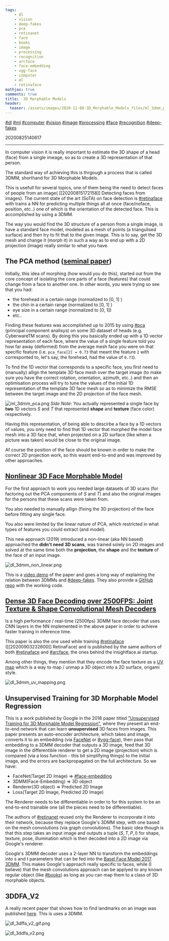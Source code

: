 ```yaml
---
tags:
    - dl
    - vision
    - deep-fakes
    - pca
    - retinanet
    - face
    - books
    - image
    - processing
    - recognition
    - arcface
    - face-embedding
    - vgg-face
    - computer
    - ml
    - retinaface
mathjax: true
comments: true
title:  3D Morphable Models
header:
  teaser: /assets/images/2020-11-08-3D_Morphable_Models_files/ml_3dmm_pca.png
---
```


[#dl](/tags/#dl) [#ml](/tags/#ml) [#computer](/tags/#computer) [#vision](/tags/#vision) [#image](/tags/#image) [#processing](/tags/#processing) [#face](/tags/#face) [#recognition](/tags/#recognition) [#deep-fakes](/tags/#deep-fakes)

20200825140617

---


In computer vision it is really important to estimate the 3D shape of a head (face) from a single imeage, so as to create a 3D representation of that person. 

The standard way of achieving this is thrgough a process that is called 3DMM, shorthand for 3D Morphable Models.

This is usefull for several topics, one of them being the need to detect faces of people from an image( [[20200815172158]] Detecting faces from images). The current state of the art (SoTA) on face detection is [#retinaface](/tags/#retinaface) with trains a NN for predicting multiple things all at once (face/noface, position, etc..) one of which is the orientation of the detected face. This is accomplished by using a 3DMM. 


The way you would find the 3D structure of a person from a single image, is have a standard face model, modeled as a mesh of points (a triangulised surface) and then try to fit that to the given image. This is to say, get the 3D mesh and change it (morph it) in such a way as to end up with a 2D projection (image) really similar to what you have.

## The PCA method ([seminal paper](https://gravis.dmi.unibas.ch/publications/Sigg99/morphmod2.pdf))

Initially, this idea of morphing (how would you do this), started out from the core concept of isolating the core parts of a face (features) that could change from a face to another one. In other words, you were trying so see that you had:
* the forehead in a certain range (normalized to [0, 1] )
* the chin in a certain range (normalized to [0, 1] )
* eye size in a certain range (normalized to [0, 1])
* etc..

Finding these features was accomplished up to 2015 by using [#pca](/tags/#pca) (principal component analisys) on some 3D dataset of heads (e.g. CyberwareTM scans). By doing this you basically ended up with a 1D vector representation of each face, where the value of a single feature told you how far away (deformed) from the average mesh face you were on that specific feature (i.e. `pca_face[2] = 0.73` that meant the feature `2` with corresponted to, let's say, the forehead, had the value of `0.73`).

To find the 1D vector that corresponds to a specific face, you first need to (manually) allign the template 3D face mesh over the target image (to make sure you have the correct rotation, orientation, azimuth, etc..) and then an optimisation process will try to tune the values of the initial 1D representation of the template 3D face mesh so as to minimize the RMSE between the target image and the 2D projection of the face mesh. 

![ml_3dmm_pca.png](/assets/images/2020-11-08-3D_Morphable_Models_files/ml_3dmm_pca.png)
 *Side Note*: You actually represented a single face by **two** 1D vectors $S$ and $T$ that represented **shape** and **texture** (face color) respectively.

Having this representation, of being able to descirbe a face by a 1D vectors of values, you only need to find that 1D vector that morphed the model face mesh into a 3D face that, when projected on a 2D surface (like when a picture was taken) would be close to the original image.

Af course the position of the face should be known in order to make the correct 2D projection work, so this wasnt end-to-end and was improved by other approaches.

## [Nonlinear 3D Face Morphable Model](http://cvlab.cse.msu.edu/project-nonlinear-3dmm.html "Permalink to Nonlinear 3D Face Morphable Model")

For the first approach to work you needed large datasets of 3D scans (for factoring out the PCA components of $S$ and $T$) and also the original images for the persons that these scans were taken from.

You also needed to manually allign (fixing the 3D projection) of the face before fitting any single face. 

You also were limited by the linear nature of PCA, which restricted in what types of features you could extract (and model).

This new approach (2019) introduced a non-linear (aka NN based) approached the **didn't need 3D scans**, was trained solely on 2D images and solved at the same time both the **projection**, the **shape** and the **texture** of the face of an input image.

![dl_3dmm_non_linear.png](/assets/images/2020-11-08-3D_Morphable_Models_files/dl_3dmm_non_linear.png)

This is a [video demo](https://www.youtube.com/watch?v=ukEzVvsapG8) of the paper and goes a long way of explaining the relation between 3DMMs and [#deep-fakes](/tags/#deep-fakes). They also provide a [GitHub repo](https://github.com/tranluan/Nonlinear_Face_3DMM) with the working code.

## [Dense 3D Face Decoding over 2500FPS: Joint Texture & Shape Convolutional Mesh Decoders](https://ibug.doc.ic.ac.uk/media/uploads/documents/0332_(9).pdf)

Is a high performance / real-time (2500fps) 3DMM face decoder that uses CNN layers in the NN implemented in the above paper in order to achieve faster training in inference time. 

This paper is also the one used while training [#retinaface](/tags/#retinaface) ([[20200903232600]] RetinaFace) and is published by the same authors of both [#retinaface](/tags/#retinaface) and [#arcface](/tags/#arcface), the ones behind the insightface.ai startup.

Among other things, they mention that they encode the face texture as a [UV map](https://en.wikipedia.org/wiki/UV_mapping) which is a way to map / unmap a 3D object into a 2D surface, origami style.

![dl_3dmm_uv_mapping.png](/assets/images/2020-11-08-3D_Morphable_Models_files/dl_3dmm_uv_mapping.png)
## Unsupervised Training for 3D Morphable Model Regression

This is a work published by Google in the 2018 paper titled ["Unsupervised Training for 3D Morphable Model Regression"](https://openaccess.thecvf.com/content_cvpr_2018/papers/Genova_Unsupervised_Training_for_CVPR_2018_paper.pdf), where they present an end-to-end network that can learn **unsupervised** 3D faces from images. This paper presents an auto-encoder architecture, which takes and image, converts it to an embedding (via [FaceNet](https://arxiv.org/pdf/1503.03832.pdf) or [#vgg-face](/tags/#vgg-face)), then pass that embedding to a 3DMM decoder that outputs a 3D image, feed that 3D image in the differentible renderer to get a 2D image (projection) which is compared (via a loss function - this bit simplifying things) to the initial image, and the errors are backpropagated on the full architecture. So we have:
* FaceNet(Target 2D Image) => [#face-embedding](/tags/#face-embedding)
* 3DMM(Face-Embedding) => 3D object
* Renderer(3D object) => Predicted 2D Image
* Loss(Target 2D Image, Predicted 2D Image)

The Renderer needs to be differentiable in order to for this system to be an end-to-end trainable one (all the pieces need to be differentiable).

The authors of [#retinanet](/tags/#retinanet) reused only the Renderer to incorporate it into their network, because they replace Google's 3DMM step, with one based on the mesh convolutions (via graph convolutions). The basic idea though is that this step takes an input image and outputs a tuple $(S, T, P, I)$ for shape, texture, pose, illumination which is then decoded into a 2D image via Google's renderer.

Google's 3DMM decoder uses a 2-layer NN to transform the embeddings into s and t parameters that can be fed into the [Basel Face Model 2017 3DMM](https://arxiv.org/pdf/1709.08398.pdf). This makes Google's approach really specific to faces, while (I believe) that the mesh convolutions approach can be applyed to any known regular object (like [#books](/tags/#books)) as long as you can map them to a class of 3D morphable objects.


## 3DDFA_V2

A really recent paper that shows how to find landmarks on an image was published [here](https://github.com/cleardusk/3DDFA_V2). This is uses a 3DMM.


![dl_3dffa_v2_gif.png](/assets/images/2020-11-08-3D_Morphable_Models_files/dl_3dffa_v2_gif.gif)


![dl_3ddfa_v2.png](/assets/images/2020-11-08-3D_Morphable_Models_files/dl_3ddfa_v2.png)
